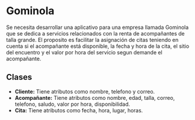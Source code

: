 # Gominola

Se necesita desarrollar una aplicativo para una empresa
llamada Gominola que se dedica a servicios relacionados
con la renta de acompañantes de talla grande. El proposito
es facilitar la asignación de citas teniendo en cuenta si
el acompañante está disponible, la fecha y hora de la cita,
el sitio del encuentro y el valor por hora del servicio 
segun demande el acompañante.

## Clases

- **Cliente:** Tiene atributos como nombre, telefono y correo.
- **Acompañante:** Tiene atributos como nombre, edad, talla, correo, 
telefono, saludo, valor por hora, disponibilidad.
- **Cita:** Tiene atributos como fecha, hora, lugar, horas.
